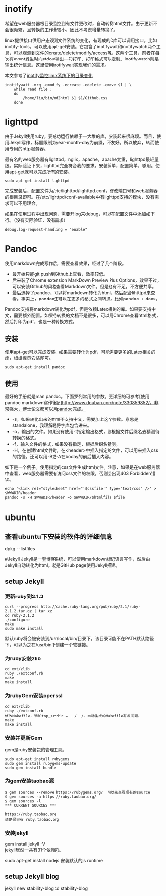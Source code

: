 # inotify
希望在web服务器根目录监控到有文件更改时，自动转换html文件。由于更新不会很频繁，且转换的工作量较小，因此不考虑增量转换了。

linux提供接口供用户态观测文件系统的变化，有现成的C库可以调用接口。比如inotify-tools，可以使用apt-get安装。它包含了inotifywait和inotifywatch两个工具，可以观测到文件的create/delete/modify/access等。这两个工具，前者在每次有event发生时向stdout输出一句打印，打印格式可以定制。inotifywatch则是输出统计信息。这里使用inotifywait实现我们的需求。

本文参考了[inotify监控linux系统下的目录变化](http://limimgjie.iteye.com/blog/747414)

```shell
inotifywait -mrq -emodify -ecreate -edelete -emove $1 | \
	while read file ;
	do
		/home/liu/bin/md2html $1 $1/Github.css
	done
```

# lighttpd
由于Jekyll使用ruby，要成功运行依赖于一大堆的库，安装起来很麻烦。而且，使用Jekyll写作，标题限制为year-month-day为前缀，不友好。所以放弃，转而使用专用的http服务器。

最有名的web服务器有lighttpd，nglix，apache。apache太重，lighttpd最轻量级。实际验证下来，lighttpd完全符合我的要求。安装简单，配置简单，够用。使用apt-get就可以完成所有的安装。
```
sudo apt-get install lighttpd
```
完成安装后，配置文件为/etc/lighttpd/lighttpd.conf，修改端口号和web服务器的根目录即可。在/etc/lighttpd/conf-available中有lighttpd支持的模块，没有需求可以不用理会。

如果在使用过程中出现问题，需要开log来debug，可以在配置文件中添加如下行。（没有实际验证，没有需求）
```
debug.log-request-handling = "enable"
```

# Pandoc
使用markdown完成写作后，需要查看效果，经过了几个阶段。

* 最开始只能git push到Github上查看，效率较低。
* 后来装了Chrome extension MarkDown Preview Plus Options，效果不过，可以安装Github的风格查看Markdown文件。但是也有不足，不方便共享。
* 最后选择了pandoc，可以将markdown转化为html，然后配合lihtttpd来查看。事实上，pandoc还可以在更多的格式之间转换，比如pandoc -> docx。

Pandoc支持将markdown转化为pdf，但是依赖Latex相关的库。如果要支持中文，需要额外配置。如果待转换的文档不是很多，可以用Chrome查看html格式，然后打印为pdf，也是一种转换方式。

## 安装
使用apt-get可以完成安装。如果需要转化为pdf，可能需要更多的Latex相关的库，根据提示安装即可。
```
sudo apt-get install pandoc

```

## 使用
最好的手册就是man pandoc。下面罗列常用的参数。更详细的可参考[使用pandoc markdown寫作後記]http://www.douban.com/note/330859852/。非常强大，博士论文都可以用pandoc完成。

* -s，如果转化出来的html不支持中文，需要加上这个参数。意思是standalone，我理解是将字库包含进来。
* -o，输出的文件。如果没有使用-t指定输出格式，则根据文件后缀名去猜测待转换的格式。
* -f，输入文件的格式，如果没有指定，根据后缀名猜测。
* -H，在创建html文件时，在\<header\>中插入指定的文件，可以用来插入css的路径。还可以用-B或-A在boday的前后插入内容。

如下是一个例子。使用指定的css文件生成html文件。注意，如果是在web服务器中查看，web服务器需要有访问css文件的权限，否则会出现403 Forbidden错误。
```
echo '<link rel="stylesheet" href="'$cssfile'" type="text/css" />' > $WWWDIR/header
pandoc -s -H $WWWDIR/header -o $WWWDIR/$htmlfile $file
```

# ubuntu
## 查看ubuntu下安装的软件的详细信息
dpkg --listfiles

#Jekyll
Jekyll是一套博客系统，可以使用markdown标记语言写作，然后由Jekyll自动转化为html。就是GitHub page使用Jekyll搭建。

## setup Jekyll
### 更新ruby到2.1.2
```
curl --progress http://cache.ruby-lang.org/pub/ruby/2.1/ruby-2.1.2.tar.gz | tar xz
cd ruby-2.1.2
./configure
make
sudo make install
```
默认ruby将会被安装到/usr/local/bin/目录下，该目录可能不在PATH默认路径下，可以为之在/usr/bin下创建一个软链接。

### 为ruby安装zlib
```
cd ext/zlib
ruby ./extconf.rb
make
make install
```

### 为rubyGem安装openssl
```
cd ext/zlib
ruby ./extconf.rb
修改Makefile，添加top_srcdir = ../../。自动生成的Makefile有点问题。
make
make install
```

### 安装并更新Gem
gem是ruby安装包的管理工具。
```
sudo apt-get install rubygems
sudo gem install rubygems-update
sudo gem install bundle
```

### 为gem安装taobao源
```
$ gem sources --remove https://rubygems.org/  可以先查看现有的source
$ gem sources -a https://ruby.taobao.org/
$ gem sources -l
*** CURRENT SOURCES ***

https://ruby.taobao.org
请确保只有 ruby.taobao.org
```

### 安装jekyll
gem install jekyll -V  
jekyll居然一共有31个依赖包。

sudo apt-get install nodejs  安装默认的js runtime

## setup Jekyll blog
jekyll new stability-blog
cd stability-blog





